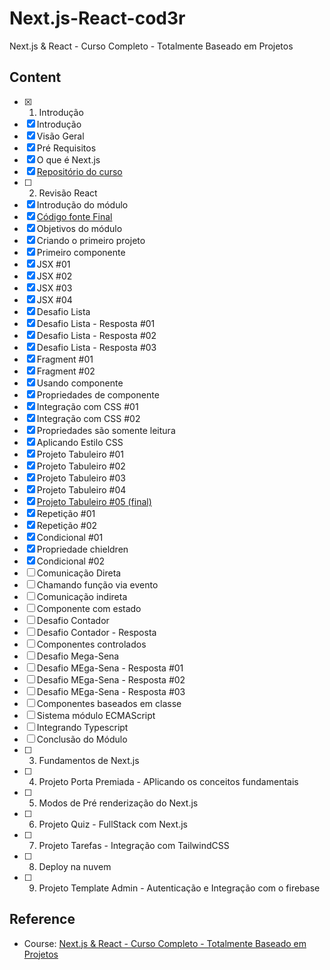 # Next.js-React-cod3r
Next.js &amp; React - Curso Completo - Totalmente Baseado em Projetos


## Content

- [x]  1. Introdução
  - [x]  Introdução
  - [x]  Visão Geral
  - [x]  Pré Requisitos
  - [x]  O que é Next.js
  - [x]  <a href="https://github.com/cod3rcursos/curso-nextjs">Repositório do curso</a>
- [ ]  2. Revisão React
  - [x]  Introdução do módulo
  - [x]  <a href="https://drive.google.com/file/d/13Bgy1-Xgi1zmTasERh4-F0aLoOA-7YhV/view?usp=sharing">Código fonte Final</a>
  - [x]  Objetivos do módulo
  - [x]  Criando o primeiro projeto
  - [x]  Primeiro componente
  - [x]  JSX #01
  - [x]  JSX #02
  - [x]  JSX #03
  - [x]  JSX #04
  - [x]  Desafio Lista
  - [x]  Desafio Lista - Resposta #01
  - [x]  Desafio Lista - Resposta #02
  - [x]  Desafio Lista - Resposta #03
  - [x]  Fragment #01
  - [x]  Fragment #02
  - [x]  Usando componente
  - [x]  Propriedades de componente
  - [x]  Integração com CSS #01
  - [x]  Integração com CSS #02
  - [x]  Propriedades são somente leitura
  - [x]  Aplicando Estilo CSS
  - [x]  Projeto Tabuleiro #01
  - [x]  Projeto Tabuleiro #02
  - [x]  Projeto Tabuleiro #03
  - [x]  Projeto Tabuleiro #04
  - [x]  <a href="https://github.com/marcossouz/Next.js-React-cod3r/tree/main/tabuleiro">Projeto Tabuleiro #05 (final) </a>
  - [x]  Repetição #01
  - [x]  Repetição #02
  - [x]  Condicional #01
  - [x]  Propriedade chieldren
  - [x]  Condicional #02
  - [ ]  Comunicação Direta
  - [ ]  Chamando função via evento
  - [ ]  Comunicação indireta
  - [ ]  Componente com estado
  - [ ]  Desafio Contador
  - [ ]  Desafio Contador - Resposta
  - [ ]  Componentes controlados
  - [ ]  Desafio Mega-Sena
  - [ ]  Desafio MEga-Sena - Resposta #01
  - [ ]  Desafio MEga-Sena - Resposta #02
  - [ ]  Desafio MEga-Sena - Resposta #03
  - [ ]  Componentes baseados em classe
  - [ ]  Sistema módulo ECMAScript
  - [ ]  Integrando Typescript
  - [ ]  Conclusão do Módulo
- [ ]  3. Fundamentos de Next.js
- [ ]  4. Projeto Porta Premiada - APlicando os conceitos fundamentais
- [ ]  5. Modos de Pré renderização do Next.js
- [ ]  6. Projeto Quiz - FullStack com Next.js
- [ ]  7. Projeto Tarefas - Integração com TailwindCSS
- [ ]  8. Deploy na nuvem
- [ ]  9. Projeto Template Admin - Autenticação e Integração com o firebase

## Reference

- Course: <a href="https://www.cod3r.com.br/courses/nextjs">Next.js & React - Curso Completo - Totalmente Baseado em Projetos</a>
